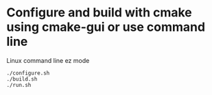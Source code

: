 # Configure and build with cmake using cmake-gui or use command line

Linux command line ez mode

    ./configure.sh
    ./build.sh
    ./run.sh
